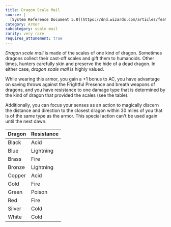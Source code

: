 ```yaml
---
title: Dragon Scale Mail
source: |
  [System Reference Document 5.0](https://dnd.wizards.com/articles/features/systems-reference-document-srd)
category: Armor
subcategory: scale mail
rarity: very rare
requires_attunement: true
---
```


*Dragon scale mail* is made of the scales of one kind of dragon. Sometimes dragons collect their cast-off scales and gift them to humanoids. Other times, hunters carefully skin and preserve the hide of a dead dragon. In either case, *dragon scale mail* is highly valued.

While wearing this armor, you gain a +1 bonus to AC, you have advantage on saving throws against the Frightful Presence and breath weapons of dragons, and you have resistance to one damage type that is determined by the kind of dragon that provided the scales (see the table).

Additionally, you can focus your senses as an action to magically discern the distance and direction to the closest dragon within 30 miles of you that is of the same type as the armor. This special action can't be used again until the next dawn.

| Dragon | Resistance |
|:-------|:-----------|
| Black  | Acid       |
| Blue   | Lightning  |
| Brass  | Fire       |
| Bronze | Lightning  |
| Copper | Acid       |
| Gold   | Fire       |
| Green  | Poison     |
| Red    | Fire       |
| Silver | Cold       |
| White  | Cold       |
